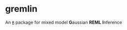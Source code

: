 # gremlin
An [`R`](https://cran.r-project.org/) package for mixed model **G**aussian **REML** **I**nference
